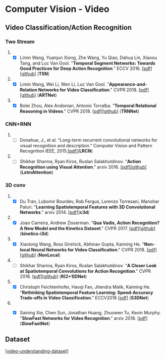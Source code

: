 # Computer Vision - Video

## Video Classification/Action Recognition

### Two Stream
1. - [x] Limin Wang, Yuanjun Xiong, Zhe Wang, Yu Qiao, Dahua Lin, Xiaoou Tang, and Luc Van Gool. "**Temporal Segment Networks: Towards Good Practices for Deep Action Recognition**." ECCV 2016. [[pdf]](https://arxiv.org/abs/1608.00859)[[github]](https://github.com/yjxiong/temporal-segment-networks) (**TSN**)

1. - [x] Limin Wang, Wei Li, Wen Li, Luc Van Gool. "**Appearance-and-Relation Networks for Video Classification**." CVPR 2018. [[pdf]](https://arxiv.org/abs/1711.09125)[[github]](https://github.com/wanglimin/ARTNet) (**ARTNet**)

1. - [x] Bolei Zhou, Alex Andonian, Antonio Torralba. "**Temporal Relational Reasoning in Videos**." CVPR 2018. [[pdf]](https://arxiv.org/abs/1711.08496v1)[[github]](https://github.com/metalbubble/TRN-pytorch) (**TRNNet**)

### CNN+RNN
1. - [ ] Donahue, J., et al. “Long-term recurrent convolutional networks for visual recognition and description.” Computer Vision and Pattern Recognition IEEE, 2015.[[pdf]](https://arxiv.org/abs/1411.4389)(**LRCN**)

1. - [ ] Shikhar Sharma, Ryan Kiros, Ruslan Salakhutdinov. "**Action Recognition using Visual Attention**." arxiv 2016. [[pdf]](http://arxiv.org/abs/1511.04119)[[github]](https://github.com/kracwarlock/action-recognition-visual-attention) (**LstmAttention**)

### 3D conv
1. - [x] Du Tran, Lubomir Bourdev, Rob Fergus, Lorenzo Torresani, Manohar Paluri. "**Learning Spatiotemporal Features with 3D Convolutional Networks**." arxiv 2014. [[pdf]](https://arxiv.org/abs/1412.0767)(**c3d**)

1. - [x] Joao Carreira, Andrew Zisserman. "**Qua Vadis, Action Recognition? A New Model and the Kinetics Dataset**." CVPR 2017. [[pdf]](https://arxiv.org/abs/1705.077509)[[github]](https://github.com/deepmind/kinetics-i3d/) (**kinetics-i3d**)

1. - [x] Xiaolong Wang, Ross Girshick, Abhinav Gupta, Kaiming He. "**Non-local Neural Networks for Video Classification**." CVPR 2018. [[pdf]](https://arxiv.org/abs/1711.07971v1)[[github]](https://github.com/facebookresearch/video-nonlocal-net) (**NonLocal**)

1. - [ ] Shikhar Sharma, Ryan Kiros, Ruslan Salakhutdinov. "**A Closer Look at Spatiotemporal Convolutions for Action Recognition**." CVPR 2018. [[pdf]](https://arxiv.org/abs/1711.11248)[[github]](https://github.com/facebookresearch/VMZ) (**R(2+1)DNet**)

1. - [x] Christoph Feichtenhofer, Haoqi Fan, Jitendra Malik, Kaiming He. "**Rethinking Spatiotemporal Feature Learning: Speed-Accuracy Trade-offs in Video Classification**." ECCV2018 [[pdf]](https://arxiv.org/abs/1712.04851) (**S3DNet**)

1. - [x] Saining Xie, Chen Sun, Jonathan Huang, Zhuowen Tu, Kevin Murphy. "**SlowFast Networks for Video Recognition**." arxiv 2018. [[pdf]](https://arxiv.org/abs/1812.03982)(**SlowFastNet**)


## Dataset
[[video-understanding-dataset]](https://github.com/yoosan/video-understanding-dataset)

